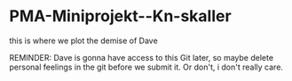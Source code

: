 # PMA-Miniprojekt--Kn-skaller
this is where we plot the demise of Dave

REMINDER: Dave is gonna have access to this Git later, so maybe delete personal feelings in the git before we submit it.
Or don't, i don't really care.
